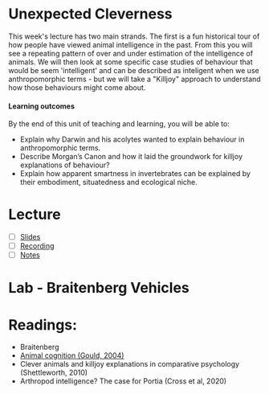 # Unexpected Cleverness
This week's lecture has two main strands. The first is a fun historical tour of how people have viewed animal intelligence in the past. From this you will see a repeating pattern of over and under estimation of the intelligence of animals. We will then look at some specific case studies of behaviour that would be seem 'intelligent' and can be described as inteligent when we use anthropomorphic terms - but we will take a "Killjoy" approach to understand how those behaviours might come about.

#### Learning outcomes
By the end of this unit of teaching and learning, you will be able to:
- Explain why Darwin and his acolytes wanted to explain behaviour in anthropomorphic terms.
- Describe Morgan’s Canon and how it laid the groundwork for killjoy explanations of behaviour?
- Explain how apparent smartness in invertebrates can be explained by their embodiment, situatedness and ecological niche.

# Lecture 
- [ ] [Slides](https://github.com/LukeBirkett/study-planner/blob/main/826G5_Intelligence_in_Animals_and_Machines/weeks/week_2/files/IAM%20Lecture%202%20Unexpected%20Cleverness%202025-1.pdf)
- [ ] [Recording]()
- [ ] [Notes](https://github.com/LukeBirkett/study-planner/blob/main/826G5_Intelligence_in_Animals_and_Machines/weeks/week_2/files/lecture_notes.md)

# Lab - Braitenberg Vehicles


# Readings:
- Braitenberg
- [Animal cognition (Gould, 2004)](https://readinglists.sussex.ac.uk/leganto/public/44SUS_INST/citation/23770971080002461?auth=SAML)
- Clever animals and killjoy explanations in comparative psychology (Shettleworth, 2010)
- Arthropod intelligence? The case for Portia (Cross et al, 2020)
